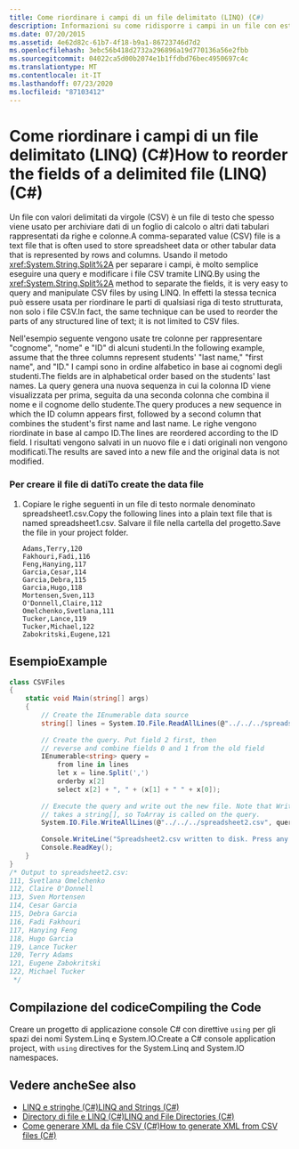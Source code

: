 ```yaml
---
title: Come riordinare i campi di un file delimitato (LINQ) (C#)
description: Informazioni su come ridisporre i campi in un file con estensione CSV in LINQ in C#. Nell'esempio vengono modificati gli ordini di colonne, vengono uniti in colonne e le righe vengono ordinate in base a un valore di colonna.
ms.date: 07/20/2015
ms.assetid: 4e62d82c-61b7-4f18-b9a1-86723746d7d2
ms.openlocfilehash: 3ebc56b418d2732a296896a19d770136a56e2fbb
ms.sourcegitcommit: 04022ca5d00b2074e1b1ffdbd76bec4950697c4c
ms.translationtype: MT
ms.contentlocale: it-IT
ms.lasthandoff: 07/23/2020
ms.locfileid: "87103412"
---
```

# <a name="how-to-reorder-the-fields-of-a-delimited-file-linq-c"></a><span data-ttu-id="d72cc-104">Come riordinare i campi di un file delimitato (LINQ) (C#)</span><span class="sxs-lookup"><span data-stu-id="d72cc-104">How to reorder the fields of a delimited file (LINQ) (C#)</span></span>
<span data-ttu-id="d72cc-105">Un file con valori delimitati da virgole (CSV) è un file di testo che spesso viene usato per archiviare dati di un foglio di calcolo o altri dati tabulari rappresentati da righe e colonne.</span><span class="sxs-lookup"><span data-stu-id="d72cc-105">A comma-separated value (CSV) file is a text file that is often used to store spreadsheet data or other tabular data that is represented by rows and columns.</span></span> <span data-ttu-id="d72cc-106">Usando il metodo <xref:System.String.Split%2A> per separare i campi, è molto semplice eseguire una query e modificare i file CSV tramite LINQ.</span><span class="sxs-lookup"><span data-stu-id="d72cc-106">By using the <xref:System.String.Split%2A> method to separate the fields, it is very easy to query and manipulate CSV files by using LINQ.</span></span> <span data-ttu-id="d72cc-107">In effetti la stessa tecnica può essere usata per riordinare le parti di qualsiasi riga di testo strutturata, non solo i file CSV.</span><span class="sxs-lookup"><span data-stu-id="d72cc-107">In fact, the same technique can be used to reorder the parts of any structured line of text; it is not limited to CSV files.</span></span>  
  
 <span data-ttu-id="d72cc-108">Nell'esempio seguente vengono usate tre colonne per rappresentare "cognome", "nome" e "ID" di alcuni studenti.</span><span class="sxs-lookup"><span data-stu-id="d72cc-108">In the following example, assume that the three columns represent students' "last name," "first name", and "ID."</span></span> <span data-ttu-id="d72cc-109">I campi sono in ordine alfabetico in base ai cognomi degli studenti.</span><span class="sxs-lookup"><span data-stu-id="d72cc-109">The fields are in alphabetical order based on the students' last names.</span></span> <span data-ttu-id="d72cc-110">La query genera una nuova sequenza in cui la colonna ID viene visualizzata per prima, seguita da una seconda colonna che combina il nome e il cognome dello studente.</span><span class="sxs-lookup"><span data-stu-id="d72cc-110">The query produces a new sequence in which the ID column appears first, followed by a second column that combines the student's first name and last name.</span></span> <span data-ttu-id="d72cc-111">Le righe vengono riordinate in base al campo ID.</span><span class="sxs-lookup"><span data-stu-id="d72cc-111">The lines are reordered according to the ID field.</span></span> <span data-ttu-id="d72cc-112">I risultati vengono salvati in un nuovo file e i dati originali non vengono modificati.</span><span class="sxs-lookup"><span data-stu-id="d72cc-112">The results are saved into a new file and the original data is not modified.</span></span>  
  
### <a name="to-create-the-data-file"></a><span data-ttu-id="d72cc-113">Per creare il file di dati</span><span class="sxs-lookup"><span data-stu-id="d72cc-113">To create the data file</span></span>  
  
1. <span data-ttu-id="d72cc-114">Copiare le righe seguenti in un file di testo normale denominato spreadsheet1.csv.</span><span class="sxs-lookup"><span data-stu-id="d72cc-114">Copy the following lines into a plain text file that is named spreadsheet1.csv.</span></span> <span data-ttu-id="d72cc-115">Salvare il file nella cartella del progetto.</span><span class="sxs-lookup"><span data-stu-id="d72cc-115">Save the file in your project folder.</span></span>  
  
    ```csv  
    Adams,Terry,120  
    Fakhouri,Fadi,116  
    Feng,Hanying,117  
    Garcia,Cesar,114  
    Garcia,Debra,115  
    Garcia,Hugo,118  
    Mortensen,Sven,113  
    O'Donnell,Claire,112  
    Omelchenko,Svetlana,111  
    Tucker,Lance,119  
    Tucker,Michael,122  
    Zabokritski,Eugene,121  
    ```  
  
## <a name="example"></a><span data-ttu-id="d72cc-116">Esempio</span><span class="sxs-lookup"><span data-stu-id="d72cc-116">Example</span></span>  
  
```csharp  
class CSVFiles  
{  
    static void Main(string[] args)  
    {  
        // Create the IEnumerable data source  
        string[] lines = System.IO.File.ReadAllLines(@"../../../spreadsheet1.csv");  
  
        // Create the query. Put field 2 first, then  
        // reverse and combine fields 0 and 1 from the old field  
        IEnumerable<string> query =  
            from line in lines  
            let x = line.Split(',')  
            orderby x[2]  
            select x[2] + ", " + (x[1] + " " + x[0]);  
  
        // Execute the query and write out the new file. Note that WriteAllLines  
        // takes a string[], so ToArray is called on the query.  
        System.IO.File.WriteAllLines(@"../../../spreadsheet2.csv", query.ToArray());  
  
        Console.WriteLine("Spreadsheet2.csv written to disk. Press any key to exit");  
        Console.ReadKey();  
    }  
}  
/* Output to spreadsheet2.csv:  
111, Svetlana Omelchenko  
112, Claire O'Donnell  
113, Sven Mortensen  
114, Cesar Garcia  
115, Debra Garcia  
116, Fadi Fakhouri  
117, Hanying Feng  
118, Hugo Garcia  
119, Lance Tucker  
120, Terry Adams  
121, Eugene Zabokritski  
122, Michael Tucker  
 */  
```  
  
## <a name="compiling-the-code"></a><span data-ttu-id="d72cc-117">Compilazione del codice</span><span class="sxs-lookup"><span data-stu-id="d72cc-117">Compiling the Code</span></span>  
<span data-ttu-id="d72cc-118">Creare un progetto di applicazione console C# con direttive `using` per gli spazi dei nomi System.Linq e System.IO.</span><span class="sxs-lookup"><span data-stu-id="d72cc-118">Create a C# console application project, with `using` directives for the System.Linq and System.IO namespaces.</span></span>
  
## <a name="see-also"></a><span data-ttu-id="d72cc-119">Vedere anche</span><span class="sxs-lookup"><span data-stu-id="d72cc-119">See also</span></span>

- [<span data-ttu-id="d72cc-120">LINQ e stringhe (C#)</span><span class="sxs-lookup"><span data-stu-id="d72cc-120">LINQ and Strings (C#)</span></span>](./linq-and-strings.md)
- [<span data-ttu-id="d72cc-121">Directory di file e LINQ (C#)</span><span class="sxs-lookup"><span data-stu-id="d72cc-121">LINQ and File Directories (C#)</span></span>](./linq-and-file-directories.md)
- [<span data-ttu-id="d72cc-122">Come generare XML da file CSV (C#)</span><span class="sxs-lookup"><span data-stu-id="d72cc-122">How to generate XML from CSV files (C#)</span></span>](./how-to-generate-xml-from-csv-files.md)
